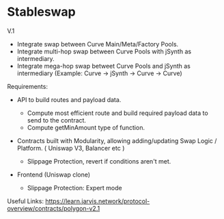 # Stableswap

V.1

- Integrate swap between Curve Main/Meta/Factory Pools.
- Integrate multi-hop swap between Curve Pools with jSynth as intermediary.
- Integrate mega-hop swap betweet Curve Pools and jSynth as intermediary (Example: Curve -> jSynth -> Curve -> Curve)

Requirements:

- API to build routes and payload data.
  * Compute most efficient route and build required payload data to send to the contract.
  * Compute getMinAmount type of function.

- Contracts built with Modularity, allowing adding/updating Swap Logic / Platform. ( Uniswap V3, Balancer etc )
  * Slippage Protection, revert if conditions aren't met.

- Frontend (Uniswap clone)
  * Slippage Protection: Expert mode


Useful Links: 
https://learn.jarvis.network/protocol-overview/contracts/polygon-v2.1

